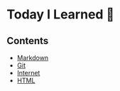 # Today I Learned 🌱
## Contents
* [Markdown](https://github.com/yumin-jung/TIL/tree/main/Markdown) 
* [Git](https://github.com/yumin-jung/TIL/tree/main/Git)
* [Internet](https://github.com/yumin-jung/TIL/tree/main/Internet)
* [HTML](https://github.com/yumin-jung/TIL/tree/main/HTML)
